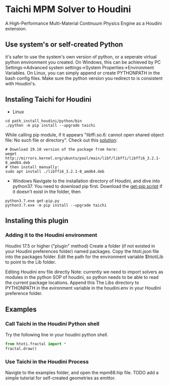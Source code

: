 # Taichi MPM Solver to Houdini

A High-Performance Multi-Material Continuum Physics Engine as a Houdini extension.

## Use system's or self-created Python
it's safer to use the system's own version of python, or a seperate virtual python environment you created. On Windows, this can be achieved by PC Settings->Advanced system settings->System Properties->Environment Variables. On Linux, you can simply append or create PYTHONPATH in the bash config files. Make sure the python version you redirect to is consistent with Houdini's.
## Instaling Taichi for Houdini
- Linux
```shell
cd path_install_houdini/python/bin
./python -m pip install --upgrade taichi
```

While calling pip module, if it appears "libffi.so.6: cannot open shared object file: No such file or directory". Check out this [solution](https://stackoverflow.com/questions/61875869/ubuntu-20-04-upgrade-python-missing-libffi-so-6/63329830#63329830):

```shell
# Download 19.10 version of the package from here: 
weget http://mirrors.kernel.org/ubuntu/pool/main/libf/libffi/libffi6_3.2.1-8_amd64.deb
# then install manually:
sudo apt install ./libffi6_3.2.1-8_amd64.deb
```

- Windows
Navigate to the installation directory of Houdini, and dive into python37. You need to download pip first. Download the [get-pip script](https://bootstrap.pypa.io/get-pip.py) if it doesn't exist in the folder, then

```shell
python3.7.exe get-pip.py
python3.7.exe -m pip install --upgrade taichi
```

## Instaling this plugin
### Adding it to the Houdini environment
Houdini 17.5 or higher ("plugin" method)
Create a folder (if not existed in your Houdini preferences folder) named packages.
Copy the htoti.json file into the packages folder.
Edit the path for the environment variable $htotiLib to point to the Lib folder.

Editing Houdini env file directly
Note: currently we need to import solvers as modules in the python SOP of houdini, so python needs to be able to read the current package locations.
Append this The Libs directory to PYTHONPATH in the evironment variable in the houdini.env in your Houdini preference folder.

## Examples
### Call Taichi in the Houdini Python shell
Try the following line in your houdini python shell.
```python
from htoti.fractal import *
fractal.draw()
```
### Use Taichi in the Houdini Process
Navigte to the  examples folder, and open the mpm88.hip file. TODO add a simple tutorial for self-created geometries as emittor.
